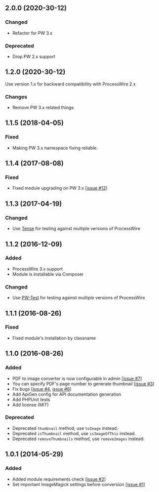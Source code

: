 ## 2.0.0 (2020-30-12)

### Changed
- Refactor for PW 3.x

### Deprecated
- Drop PW 2.x support

## 1.2.0 (2020-30-12)

Use version 1.x for backward compatibility with ProcessWire 2.x

### Changes
- Remove PW 3.x related things

## 1.1.5 (2018-04-05)

### Fixed
- Making PW 3.x namespace fixing reliable.

## 1.1.4 (2017-08-08)

### Fixed
- Fixed module upgrading on PW 3.x [[issue #12](https://github.com/uiii/ProcessWire-FieldtypePDF/issues/12)]

## 1.1.3 (2017-04-19)

### Changed
- Use [Tense](https://github.com/uiii/tense) for testing against multiple versions of ProcessWire

## 1.1.2 (2016-12-09)

### Added
- ProcessWire 3.x support
- Module is installable via Composer

### Changed
- Use [PW-Test](https://github.com/uiii/pw-test) for testing against multiple versions of ProcessWire

## 1.1.1 (2016-08-26)

### Fixed
- Fixed module's installation by classname

## 1.1.0 (2016-08-26)

### Added
- PDF to image converter is now configurable in admin [[issue #7](https://github.com/uiii/ProcessWire-FieldtypePDF/issues/7)]
- You can specify PDF's page number to generate thumbnail [[issue #3](https://github.com/uiii/ProcessWire-FieldtypePDF/issues/3)]
- Fix bugs [[issue #4](https://github.com/uiii/ProcessWire-FieldtypePDF/issues/4), [issue #6](https://github.com/uiii/ProcessWire-FieldtypePDF/issues/6)]
- Add ApiGen config for API documentation generation
- Add PHPUnit tests
- Add license (MIT)

### Deprecated
- Deprecated `thumbnail` method, use `toImage` instead.
- Deprecated `isThumbnail` method, use `isImageOfThis` instead.
- Deprecated `removeThumbnails` method, use `removeImages` instead.

## 1.0.1 (2014-05-29)

### Added
- Added module requirements check [[issue #2](https://github.com/uiii/ProcessWire-FieldtypePDF/issues/2)]
- Set important ImageMagick settings before conversion [[issue #1](https://github.com/uiii/ProcessWire-FieldtypePDF/issues/1)]
